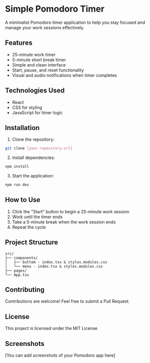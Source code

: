 # Simple Pomodoro Timer

A minimalist Pomodoro timer application to help you stay focused and manage your work sessions effectively.

## Features

- 25-minute work timer
- 5-minute short break timer
- Simple and clean interface
- Start, pause, and reset functionality
- Visual and audio notifications when timer completes

## Technologies Used

- React
- CSS for styling
- JavaScript for timer logic

## Installation

1. Clone the repository:
```bash
git clone [your-repository-url]
```

2. Install dependencies:
```bash
npm install
```

3. Start the application:
```bash
npm run dev
```

## How to Use

1. Click the "Start" button to begin a 25-minute work session
2. Work until the timer ends
3. Take a 5-minute break when the work session ends
4. Repeat the cycle

## Project Structure

```
src/
├── components/
│   ├── buttom - index.tsx & styles.modules.css
│   └── menu - index.tsx & styles.modules.css
├── pages/
└── App.tsx
```

## Contributing

Contributions are welcome! Feel free to submit a Pull Request.

## License

This project is licensed under the MIT License

## Screenshots

[You can add screenshots of your Pomodoro app here]
